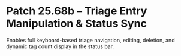 # Patch 25.68b – Triage Entry Manipulation & Status Sync

Enables full keyboard-based triage navigation, editing, deletion, and dynamic tag count display in the status bar.

